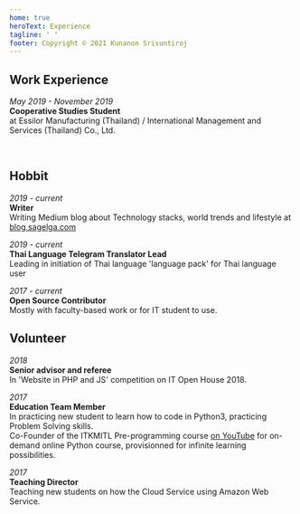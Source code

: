 ```yaml
---
home: true
heroText: Experience
tagline: ' '
footer: Copyright © 2021 Kunanon Srisuntiroj
---
```


## Work Experience
*May 2019 - November 2019*<br>
**Cooperative Studies Student**<br>
at Essilor Manufacturing (Thailand) / International Management and Services (Thailand) Co., Ltd. <br>
<!-- For projects done during the Cooperative Studies, please click [here]() -->

<br/>

## Hobbit
*2019 - current*<br>
**Writer**<br>
Writing Medium blog about Technology stacks, world trends and lifestyle at [blog.sagelga.com](https://blog.sagelga.com)

*2019 - current*<br>
**Thai Language Telegram Translator Lead**<br>
Leading in initiation of Thai language 'language pack' for Thai language user

*2017 - current*<br>
**Open Source Contributor**<br>
Mostly with faculty-based work or for IT student to use.

## Volunteer
*2018*<br>
**Senior advisor and referee**<br>
In 'Website in PHP and JS' competition on IT Open House 2018.

*2017*<br>
**Education Team Member**<br>
In practicing new student to learn how to code in Python3, practicing Problem Solving skills.<br>
Co-Founder of the ITKMITL Pre-programming course [on YouTube](https://www.youtube.com/c/PreProgrammingITKMITL/) for on-demand online Python course, provisionned for infinite learning possibilities.

*2017*<br>
**Teaching Director**<br>
Teaching new students on how the Cloud Service using Amazon Web Service.
